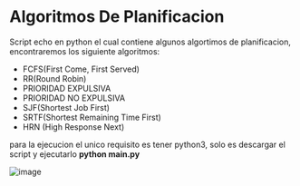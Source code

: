 # Algoritmos De Planificacion
 Script echo en python el cual contiene algunos algortimos de planificacion, encontraremos los siguiente algoritmos:
 - FCFS(First Come, First Served)
 - RR(Round Robin)
 - PRIORIDAD EXPULSIVA
 - PRIORIDAD NO EXPULSIVA
 - SJF(Shortest Job First)
 - SRTF(Shortest Remaining Time First)
 - HRN (High Response Next)

para la ejecucion el unico requisito es tener python3, solo es descargar el script y ejecutarlo **python main.py**
 
![image](https://user-images.githubusercontent.com/32054958/203845432-9d9e2f45-5077-46c3-b2c2-bc6a18c1dc10.png)

